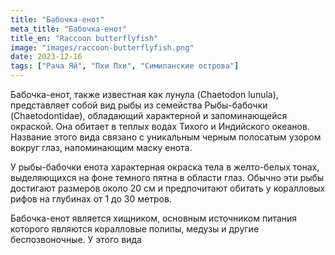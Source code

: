 ```yaml
---
title: "Бабочка-енот"
meta_title: "Бабочка-енот"
title_en: "Raccoon butterflyfish"
image: "images/raccoon-butterflyfish.png"
date: 2023-12-16
tags: ["Рача Яй", "Пхи Пхи", "Симиланские острова"]
---
```


Бабочка-енот, также известная как лунула (Chaetodon lunula), представляет собой вид рыбы из семейства Рыбы-бабочки (Chaetodontidae), обладающий характерной и запоминающейся окраской. Она обитает в теплых водах Тихого и Индийского океанов. Название этого вида связано с уникальным черным полосатым узором вокруг глаз, напоминающим маску енота.

У рыбы-бабочки енота характерная окраска тела в желто-белых тонах, выделяющихся на фоне темного пятна в области глаз. Обычно эти рыбы достигают размеров около 20 см и предпочитают обитать у коралловых рифов на глубинах от 1 до 30 метров.

Бабочка-енот является хищником, основным источником питания которого являются коралловые полипы, медузы и другие беспозвоночные. У этого вида
